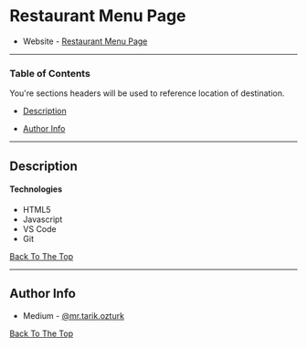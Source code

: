 # Restaurant Menu Page


- Website - [Restaurant Menu Page](https://mrtarikozturk.github.io/menu-project/)

<!-- ![Project Image](project-image-url) -->

<!-- > This is a ReadMe template to help save you time and effort. -->


---

### Table of Contents
You're sections headers will be used to reference location of destination.

- [Description](#description)
<!-- 
- [How To Use](#how-to-use)
- [References](#references)
- [License](#license) 
-->
- [Author Info](#author-info)

---

## Description



#### Technologies

- HTML5
- Javascript
- VS Code
- Git


[Back To The Top](#translate-app)

---

## Author Info

- Medium - [@mr.tarik.ozturk](https://medium.com/@mr.tarik.ozturk)
<!-- 
- Twitter - [............](............)
- Website - [............](............) 
-->

[Back To The Top](#translate-app)